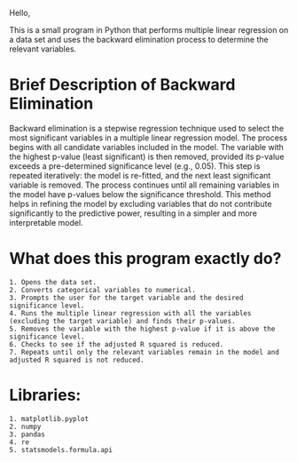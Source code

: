 Hello,

This is a small program in Python that performs multiple linear regression on a data set and uses the backward elimination process to determine the relevant variables.

# Brief Description of Backward Elimination
Backward elimination is a stepwise regression technique used to select the most significant variables in a multiple linear regression model. The process begins with all candidate variables included in the model. The variable with the highest p-value (least significant) is then removed, provided its p-value exceeds a pre-determined significance level (e.g., 0.05). This step is repeated iteratively: the model is re-fitted, and the next least significant variable is removed. The process continues until all remaining variables in the model have p-values below the significance threshold. This method helps in refining the model by excluding variables that do not contribute significantly to the predictive power, resulting in a simpler and more interpretable model.

# What does this program exactly do?

    1. Opens the data set.
    2. Converts categorical variables to numerical.
    3. Prompts the user for the target variable and the desired significance level.
    4. Runs the multiple linear regression with all the variables (excluding the target variable) and finds their p-values.
    5. Removes the variable with the highest p-value if it is above the significance level.
    6. Checks to see if the adjusted R squared is reduced.
    7. Repeats until only the relevant variables remain in the model and adjusted R squared is not reduced.

# Libraries:

    1. matplotlib.pyplot
    2. numpy
    3. pandas
    4. re
    5. statsmodels.formula.api
